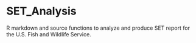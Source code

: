 # SET_Analysis
R markdown and source functions to analyze and produce SET report for the U.S. Fish and Wildlife Service.
